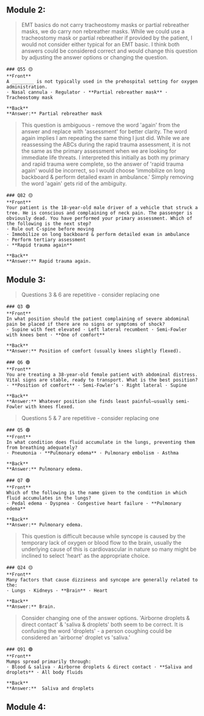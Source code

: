 ## Module 2:

>EMT basics do not carry tracheostomy masks or partial rebreather masks, we do carry non rebreather masks. While we could use a tracheostomy mask or partial rebreather if provided by the patient, I would not consider either typical for an EMT basic. I think both answers could be considered correct and would change this question by adjusting the answer options or changing the question. 

```
### Q55 🟡  
**Front**  
A ________ is not typically used in the prehospital setting for oxygen administration.  
· Nasal cannula · Regulator · **Partial rebreather mask** · Tracheostomy mask  

**Back**  
**Answer:** Partial rebreather mask 
```

>This question is ambiguous - remove the word 'again' from the answer and replace with 'assessment' for better clarity. The word again implies I am repeating the same thing I just did. While we are reassessing the ABCs during the rapid trauma assessment, it is not the same as the primary assessment when we are looking for immediate life threats. I interpreted this initially as both my primary and rapid trauma were complete, so the answer of 'rapid trauma again' would be incorrect, so I would choose 'immobilize on long backboard & perform detailed exam in ambulance.' Simply removing the word 'again' gets rid of the ambiguity. 

```
### Q82 🟡  
**Front**  
Your patient is the 18-year-old male driver of a vehicle that struck a tree. He is conscious and complaining of neck pain. The passenger is obviously dead. You have performed your primary assessment. Which of the following is the next step?
· Rule out C-spine before moving  
· Immobilize on long backboard & perform detailed exam in ambulance 
· Perform tertiary assessment  
· **Rapid trauma again**

**Back**  
**Answer:** Rapid trauma again.  
```


## Module 3:

>Questions 3 & 6 are repetitive - consider replacing one

```
### Q3 🟢  
**Front**  
In what position should the patient complaining of severe abdominal pain be placed if there are no signs or symptoms of shock?  
· Supine with feet elevated · Left lateral recumbent · Semi-Fowler with knees bent · **One of comfort**  

**Back**  
**Answer:** Position of comfort (usually knees slightly flexed).  

### Q6 🟢  
**Front**  
You are treating a 38-year-old female patient with abdominal distress. Vital signs are stable, ready to transport. What is the best position?  
· **Position of comfort** · Semi-Fowler’s · Right lateral · Supine  

**Back**  
**Answer:** Whatever position she finds least painful—usually semi-Fowler with knees flexed.  
```

>Questions 5 & 7 are repetitive - consider replacing one

```
### Q5 🟢  
**Front**  
In what condition does fluid accumulate in the lungs, preventing them from breathing adequately?  
· Pneumonia · **Pulmonary edema** · Pulmonary embolism · Asthma  

**Back**  
**Answer:** Pulmonary edema.  

### Q7 🟢  
**Front**  
Which of the following is the name given to the condition in which fluid accumulates in the lungs?  
· Pedal edema · Dyspnea · Congestive heart failure · **Pulmonary edema**  

**Back**  
**Answer:** Pulmonary edema.  
```

>This question is difficult because while syncope is caused by the temporary lack of oxygen or blood flow to the brain, usually the underlying cause of this is cardiovascular in nature so many might be inclined to select 'heart' as the appropriate choice. 

```
### Q24 🟡  
**Front**  
Many factors that cause dizziness and syncope are generally related to the:
· Lungs · Kidneys · **Brain** · Heart 

**Back**  
**Answer:** Brain. 
```

>Consider changing one of the answer options. 'Airborne droplets & direct contact' & 'saliva & droplets' both seem to be correct. It is confusing the word 'droplets' - a person coughing could be considered an 'airborne' droplet vs 'saliva.' 

```
### Q91 🟢  
**Front**  
Mumps spread primarily through:  
· Blood & saliva · Airborne droplets & direct contact · **Saliva and droplets** · All body fluids  

**Back**  
**Answer:**  Saliva and droplets
```

## Module 4:




